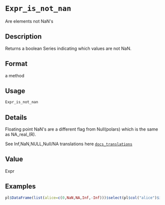# `Expr_is_not_nan`

Are elements not NaN's


## Description

Returns a boolean Series indicating which values are not NaN.


## Format

a method


## Usage

```r
Expr_is_not_nan
```


## Details

Floating point NaN's are a different flag from Null(polars) which is the same as
 NA_real_(R).
 
 See Inf,NaN,NULL,Null/NA translations here [`docs_translations`](#docstranslations)


## Value

Expr


## Examples

```r
pl$DataFrame(list(alice=c(0,NaN,NA,Inf,-Inf)))$select(pl$col("alice")$is_not_nan())
```


